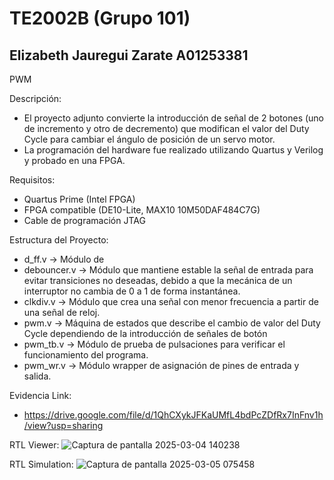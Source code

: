 # TE2002B (Grupo 101)
Elizabeth Jauregui Zarate
A01253381
-
PWM

Descripción:
*    El proyecto adjunto convierte la introducción de señal de 2 botones (uno de incremento y otro de decremento) que modifican el valor del Duty Cycle para cambiar el ángulo de posición de un servo motor.
*    La programación del hardware fue realizado utilizando Quartus y Verilog y probado en una FPGA.
    
Requisitos:
*	Quartus Prime (Intel FPGA)
*	FPGA compatible (DE10-Lite, MAX10 10M50DAF484C7G)
*	Cable de programación JTAG

Estructura del Proyecto:
*	d_ff.v -> Módulo de 
*	debouncer.v -> Módulo que mantiene estable la señal de entrada para evitar transiciones no deseadas, debido a que la mecánica de un interruptor no cambia de 0 a 1 de forma instantánea.
*	clkdiv.v -> Módulo que crea una señal con menor frecuencia a partir de una señal de reloj.
*	pwm.v -> Máquina de estados que describe el cambio de valor del Duty Cycle dependiendo de la introducción de señales de botón
*	pwm_tb.v -> Módulo de prueba de pulsaciones para verificar el funcionamiento del programa.
*	pwm_wr.v -> Módulo wrapper de asignación de pines de entrada y salida.

Evidencia Link:
*   https://drive.google.com/file/d/1QhCXykJFKaUMfL4bdPcZDfRx7InFnv1h/view?usp=sharing

RTL Viewer:
![Captura de pantalla 2025-03-04 140238](https://github.com/user-attachments/assets/0706f6c8-b90c-4491-b967-de948386d757)


RTL Simulation:
![Captura de pantalla 2025-03-05 075458](https://github.com/user-attachments/assets/13808d9d-23f1-402a-8fcd-dc4a0c9532c3)

